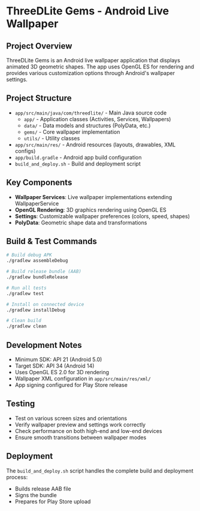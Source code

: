 # ThreeDLite Gems - Android Live Wallpaper

## Project Overview
ThreeDLite Gems is an Android live wallpaper application that displays animated 3D geometric shapes. The app uses OpenGL ES for rendering and provides various customization options through Android's wallpaper settings.

## Project Structure
- `app/src/main/java/com/threedlite/` - Main Java source code
  - `app/` - Application classes (Activities, Services, Wallpapers)
  - `data/` - Data models and structures (PolyData, etc.)
  - `gems/` - Core wallpaper implementation
  - `utils/` - Utility classes
- `app/src/main/res/` - Android resources (layouts, drawables, XML configs)
- `app/build.gradle` - Android app build configuration
- `build_and_deploy.sh` - Build and deployment script

## Key Components
- **Wallpaper Services**: Live wallpaper implementations extending WallpaperService
- **OpenGL Rendering**: 3D graphics rendering using OpenGL ES
- **Settings**: Customizable wallpaper preferences (colors, speed, shapes)
- **PolyData**: Geometric shape data and transformations

## Build & Test Commands
```bash
# Build debug APK
./gradlew assembleDebug

# Build release bundle (AAB)
./gradlew bundleRelease

# Run all tests
./gradlew test

# Install on connected device
./gradlew installDebug

# Clean build
./gradlew clean
```

## Development Notes
- Minimum SDK: API 21 (Android 5.0)
- Target SDK: API 34 (Android 14)
- Uses OpenGL ES 2.0 for 3D rendering
- Wallpaper XML configuration in `app/src/main/res/xml/`
- App signing configured for Play Store release

## Testing
- Test on various screen sizes and orientations
- Verify wallpaper preview and settings work correctly
- Check performance on both high-end and low-end devices
- Ensure smooth transitions between wallpaper modes

## Deployment
The `build_and_deploy.sh` script handles the complete build and deployment process:
- Builds release AAB file
- Signs the bundle
- Prepares for Play Store upload